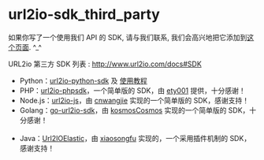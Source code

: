 # url2io-sdk_third_party

如果你写了一个使用我们 API 的 SDK, 请与我们联系, 我们会高兴地把它添加到[这个页面](http://www.url2io.com/docs#SDK). ^_^

URL2io 第三方 SDK 列表 : <http://www.url2io.com/docs#SDK>

<ul>
		  <li id="python-sdk">Python：<a href="https://github.com/url2io/url2io-python-sdk/" target="_blank">url2io-python-sdk</a> 及 <a target="_blank" href="http://blog.url2io.com/url2io-python-sdk/example%20show%20how%20to%20use%20SDK/">使用教程</a>
		  </li>
		  <li id="php-sdk">PHP：<a href="https://github.com/ety001/url2io" target="_blank">url2io-phpsdk</a>，一个简单版的 SDK，由 <a href="http://www.domyself.me" target="_blank">ety001</a> 提供，十分感谢！
		  </li>
		  <li id="nodejs-sdk">Node.js：<a href="https://github.com/cnwangjie/url2io-js" target="_blank">url2io-js</a>，由 <a href="http://www.cnwangjie.com/" target="_blank">cnwangjie</a> 实现的一个简单版的 SDK，感谢支持！
		  </li>
		  <li id="go-sdk">Golang：<a href="https://github.com/kosmosCosmos/go-url2io-sdk" target="_blank">go-url2io-sdk</a>，由 <a href="https://github.com/kosmosCosmos" target="_blank">kosmosCosmos</a> 实现的一个简单版的 SDK，十分感谢！
		  </li>
		  <li id="java-sdk">Java：<a href="https://github.com/xiaosongfu/Url2IOElastic" target="_blank">Url2IOElastic</a>，由 <a href="https://github.com/xiaosongfu" target="_blank">xiaosongfu</a> 实现的，一个采用插件机制的 SDK，感谢支持！
		  </li>
</ul>

